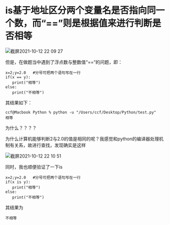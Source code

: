 # is基于地址区分两个变量名是否指向同一个数，而“==”则是根据值来进行判断是否相等</br>
![截屏2021-10-12 22 09 27](https://user-images.githubusercontent.com/74129445/136972786-f53eca0d-ad5e-435d-8fe7-25697950bd18.png)</br>

但是，在做题当中遇到了浮点数与整数值“==”的问题，即：</br>
```
x=2;y=2.0   #分号可把两个语句写在一行
if(x == y):
   print("相等")
else:
   print("不相等")
```
其结果如下：</br>
```
ccf@Macbook Python % python -u "/Users/ccf/Desktop/Python/test.py"
相等
```
为什么？？？？</br>

为什么计算机能够判断2与2.0的值是相同的呢？我感觉和python的编译器处理机制有关系，故进行查找，发现确实是这样</br>

![截屏2021-10-12 22 10 51](https://user-images.githubusercontent.com/74129445/136973286-ee9a695f-2fa6-4744-8c30-5b246d952e44.png)</br>

同时，我也顺便验证了一下is</br>

```
x=2;y=2.0   #分号可把两个语句写在一行
if(x is y):
   print("相等")
else:
   print("不相等")
```
其结果为</br>
```
不相等
```


